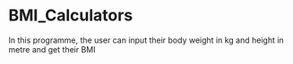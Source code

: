 # BMI_Calculators
 In this programme, the user can input their body weight in kg and height in metre and get their BMI
